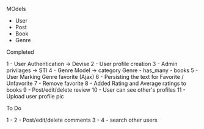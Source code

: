 MOdels
- User
- Post
- Book
- Genre

Completed

1 - User Authentication -> Devise
2 - User profile creation
3 - Admin privilages  -> STI
4 - Genre Model -> category
    Genre - has_many - books
5 - User Marking Genre favorite (Ajax)
6 - Persisting the text for Favorite / Unfavorite
7 - Remove favorite 
8 - Added Rating and Average ratings to books
9 - Post/edit/delete review
10 - User can see other's profiles
11 - Upload user profile pic

To Do    

1 - 
2 - Post/edit/delete comments
3 - 
4 - search other users

